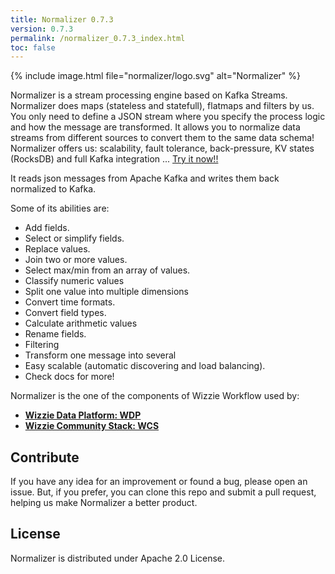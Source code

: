```yaml
---
title: Normalizer 0.7.3
version: 0.7.3
permalink: /normalizer_0.7.3_index.html
toc: false
---
```

{% include image.html file="normalizer/logo.svg" alt="Normalizer" %}

Normalizer is a stream processing engine based on Kafka Streams. Normalizer does maps (stateless and statefull), flatmaps and filters by us. You only need to define a JSON stream where you specify the process logic and how the message are transformed.
It allows you to normalize data streams from different sources to convert them to the same data schema!
Normalizer offers us: scalability, fault tolerance, back-pressure, KV states (RocksDB) and full Kafka integration ... [Try it now!!](/normalizer_{{page.version}}_base_tutorial.html)

It reads json messages from Apache Kafka and writes them back normalized to Kafka.
 
Some of its abilities are:

* Add fields.
* Select or simplify fields.
* Replace values.
* Join two or more values.
* Select max/min from an array of values.
* Classify numeric values
* Split one value into multiple dimensions
* Convert time formats.
* Convert field types.
* Calculate arithmetic values
* Rename fields.
* Filtering
* Transform one message into several
* Easy scalable (automatic discovering and load balancing).
* Check docs for more!

Normalizer is the one of the components of Wizzie Workflow used by:

* **[Wizzie Data Platform: WDP](https://wizzie.io/what-is-wizzie/#platform)**
* **[Wizzie Community Stack: WCS](https://github.com/wizzie-io/community-stack)**

## Contribute
If you have any idea for an improvement or found a bug, please open an issue. But, if you prefer, you can clone this repo and submit a pull request, helping us make Normalizer a better product.

## License
Normalizer is distributed under Apache 2.0 License.
